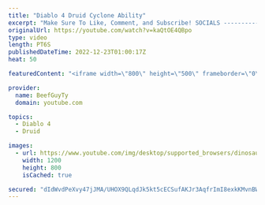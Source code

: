 ```yaml
---
title: "Diablo 4 Druid Cyclone Ability"
excerpt: "Make Sure To Like, Comment, and Subscribe! SOCIALS ---------------------------------------------- Join Our ..."
originalUrl: https://youtube.com/watch?v=kaQtOE4QBpo
type: video
length: PT6S
publishedDateTime: 2022-12-23T01:00:17Z
heat: 50

featuredContent: "<iframe width=\"800\" height=\"500\" frameborder=\"0\" src=\"https://www.youtube.com/embed/kaQtOE4QBpo\" allow=\"accelerometer; autoplay; encrypted-media; gyroscope; picture-in-picture\" allowfullscreen></iframe>"

provider:
  name: BeefGuyTy
  domain: youtube.com

topics:
  - Diablo 4
  - Druid

images:
  - url: https://www.youtube.com/img/desktop/supported_browsers/dinosaur.png
    width: 1200
    height: 800
    isCached: true

secured: "dIdWvdPeXvy47jJMA/UHOX9QLqdJk5kt5cECSufAKJr3AqfrImI8exkKMvnBWj683uhDkW+MB5p0v4j88OgwlyFCJcmNwm1lVgpwLXXql9V7VImgcVMCeBPsvu+CfLEpSSUmeRuzcVYYlHeIRLQr+xQoOC7KHSTpHLUdLuMGv/0nfWdmtTZHMiGUL0Mwmtw9Id3YmhxODpFjCjGfRnAp4Pcdr8gm2tFWACdcgGc91dk0tkLT9bdo7K7dym9YfDQ/vGRg7PJQRAqcASxSKC0irigMt15WFlTJ29c9AcoBtwRVf7tcKQnr7/Hlfd/Pwk7MpoOEIv6GJK3JNsuK5BAf6DneP1FLBkHJQe2mCajIDmlYrDN+Jzq4lq9xZ51Zw4MKV5V+g439IciINa8rgPx/PHm5yUxij6KmAtaEcLPzCrw=;X9ig8M7ejvULBVMO1BZk+A=="
---
```


